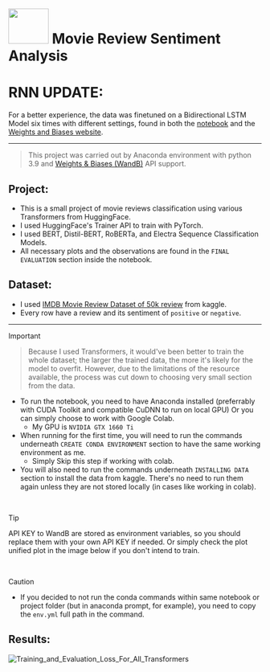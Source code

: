 # <img src=https://cdn-icons-png.flaticon.com/512/4221/4221412.png height=70 width=80> Movie Review Sentiment Analysis
# RNN UPDATE:
For a better experience, the data was finetuned on a Bidirectional LSTM Model six times with different settings, found in both the [notebook](RNN.ipynb) and the [Weights and Biases website](https://wandb.ai/SoloWork/Movie%20Review%20Sentiment%20Classification%20with%20Tranformers/).

---

> This project was carried out by Anaconda environment with python 3.9 and [Weights & Biases (WandB)](https://wandb.ai/site) API support.

## Project:
- This is a small project of movie reviews classification using various Transformers from HuggingFace. 
- I used HuggingFace's Trainer API to train with PyTorch.
- I used BERT, Distil-BERT, RoBERTa, and Electra Sequence Classification Models.
- All necessary plots and the observations are found in the `FINAL EVALUATION` section inside the notebook.

## Dataset:
- I used [IMDB Movie Review Dataset of 50k review](https://www.kaggle.com/datasets/lakshmi25npathi/imdb-dataset-of-50k-movie-reviews) from kaggle.
- Every row have a review and its sentiment of `positive` or `negative`.

<hr>

>[!IMPORTANT]
>>Because I used Transformers, it would've been better to train the whole dataset; the larger the trained data, the more it's likely for the model to overfit.
>However, due to the limitations of the resource available, the process was cut down to choosing very small section from the data.
> - To run the notebook, you need to have Anaconda installed (preferrably with CUDA Toolkit and compatible CuDNN to run on local GPU) Or you can simply choose to work with Google Colab.
>   - My GPU is `NVIDIA GTX 1660 Ti`
> - When running for the first time, you will need to run the commands underneath `CREATE CONDA ENVIRONMENT` section to have the same working environment as me.
>   - Simply Skip this step if working with colab. 
> - You will also need to run the commands underneath `INSTALLING DATA` section to install the data from kaggle. There's no need to run them again unless they are not stored locally (in cases like working in colab).

</br>

>[!TIP]
> API KEY to WandB are stored as environment variables, so you should replace them with your own API KEY if needed. Or simply check the plot unified plot in the image below if you don't intend to train.

 </br>

>[!CAUTION]
> - If you decided to not run the conda commands within same notebook or project folder (but in anaconda prompt, for example), you need to copy the `env.yml` full path in the command.

## Results:
![Training_and_Evaluation_Loss_For_All_Transformers](https://github.com/user-attachments/assets/c186b800-fee6-4f33-9109-7193353cc478)


